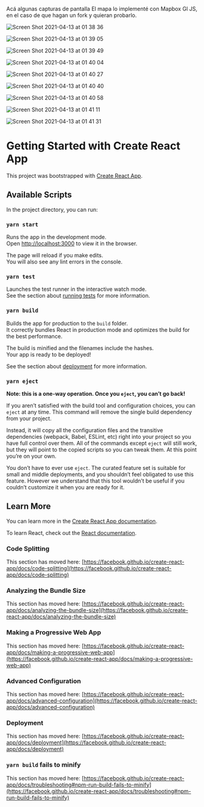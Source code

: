 Acá algunas capturas de pantalla
El mapa lo implementé con Mapbox Gl JS, en el caso de que hagan un fork y quieran probarlo.

![Screen Shot 2021-04-13 at 01 38 36](https://user-images.githubusercontent.com/71106768/114502352-a4dc6000-9bf9-11eb-8052-71e60abff48a.png)

![Screen Shot 2021-04-13 at 01 39 05](https://user-images.githubusercontent.com/71106768/114502372-ad349b00-9bf9-11eb-9686-8cacea1558f9.png)

![Screen Shot 2021-04-13 at 01 39 49](https://user-images.githubusercontent.com/71106768/114502405-bb82b700-9bf9-11eb-8192-cd875299f475.png)

![Screen Shot 2021-04-13 at 01 40 04](https://user-images.githubusercontent.com/71106768/114502414-c1789800-9bf9-11eb-9338-923683b4bc06.png)

![Screen Shot 2021-04-13 at 01 40 27](https://user-images.githubusercontent.com/71106768/114502447-cb020000-9bf9-11eb-86ab-6aecb0a8e59f.png)

![Screen Shot 2021-04-13 at 01 40 40](https://user-images.githubusercontent.com/71106768/114502469-d5bc9500-9bf9-11eb-874a-9e1fe620a9ae.png)

![Screen Shot 2021-04-13 at 01 40 58](https://user-images.githubusercontent.com/71106768/114502498-df45fd00-9bf9-11eb-98fa-7d0fdb086484.png)

![Screen Shot 2021-04-13 at 01 41 11](https://user-images.githubusercontent.com/71106768/114502528-ecfb8280-9bf9-11eb-8239-41790bedefd0.png)

![Screen Shot 2021-04-13 at 01 41 31](https://user-images.githubusercontent.com/71106768/114502544-f1c03680-9bf9-11eb-9b55-a776fa967f2b.png)


# Getting Started with Create React App

This project was bootstrapped with [Create React App](https://github.com/facebook/create-react-app).

## Available Scripts

In the project directory, you can run:

### `yarn start`

Runs the app in the development mode.\
Open [http://localhost:3000](http://localhost:3000) to view it in the browser.

The page will reload if you make edits.\
You will also see any lint errors in the console.

### `yarn test`

Launches the test runner in the interactive watch mode.\
See the section about [running tests](https://facebook.github.io/create-react-app/docs/running-tests) for more information.

### `yarn build`

Builds the app for production to the `build` folder.\
It correctly bundles React in production mode and optimizes the build for the best performance.

The build is minified and the filenames include the hashes.\
Your app is ready to be deployed!

See the section about [deployment](https://facebook.github.io/create-react-app/docs/deployment) for more information.

### `yarn eject`

**Note: this is a one-way operation. Once you `eject`, you can’t go back!**

If you aren’t satisfied with the build tool and configuration choices, you can `eject` at any time. This command will remove the single build dependency from your project.

Instead, it will copy all the configuration files and the transitive dependencies (webpack, Babel, ESLint, etc) right into your project so you have full control over them. All of the commands except `eject` will still work, but they will point to the copied scripts so you can tweak them. At this point you’re on your own.

You don’t have to ever use `eject`. The curated feature set is suitable for small and middle deployments, and you shouldn’t feel obligated to use this feature. However we understand that this tool wouldn’t be useful if you couldn’t customize it when you are ready for it.

## Learn More

You can learn more in the [Create React App documentation](https://facebook.github.io/create-react-app/docs/getting-started).

To learn React, check out the [React documentation](https://reactjs.org/).

### Code Splitting

This section has moved here: [https://facebook.github.io/create-react-app/docs/code-splitting](https://facebook.github.io/create-react-app/docs/code-splitting)

### Analyzing the Bundle Size

This section has moved here: [https://facebook.github.io/create-react-app/docs/analyzing-the-bundle-size](https://facebook.github.io/create-react-app/docs/analyzing-the-bundle-size)

### Making a Progressive Web App

This section has moved here: [https://facebook.github.io/create-react-app/docs/making-a-progressive-web-app](https://facebook.github.io/create-react-app/docs/making-a-progressive-web-app)

### Advanced Configuration

This section has moved here: [https://facebook.github.io/create-react-app/docs/advanced-configuration](https://facebook.github.io/create-react-app/docs/advanced-configuration)

### Deployment

This section has moved here: [https://facebook.github.io/create-react-app/docs/deployment](https://facebook.github.io/create-react-app/docs/deployment)

### `yarn build` fails to minify

This section has moved here: [https://facebook.github.io/create-react-app/docs/troubleshooting#npm-run-build-fails-to-minify](https://facebook.github.io/create-react-app/docs/troubleshooting#npm-run-build-fails-to-minify)
